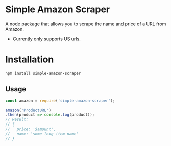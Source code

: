 # Simple Amazon Scraper
A node package that allows you to scrape the name and price of a URL from Amazon.
- Currently only supports US urls.

# Installation

```shell
npm install simple-amazon-scraper
```

## Usage

```js
const amazon = require('simple-amazon-scraper');

amazon('ProductURL')
.then(product => console.log(product));
// Result:
// {
//   price: '$amount',
//   name: 'some long item name'
// }
```


